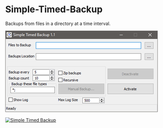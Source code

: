 # Simple-Timed-Backup
Backups from files in a directory at a time interval.

![ST Backup](https://github.com/mort65/simple-timed-backup/blob/master/Pic/ST%20Backup.png?raw=true)

<a href="https://www.moddb.com/mods/simple-timed-backup" title="View Simple Timed Backup on Mod DB" target="_blank"><img src="https://button.moddb.com/rating/medium/mods/53257.png" alt="Simple Timed Backup" /></a>
